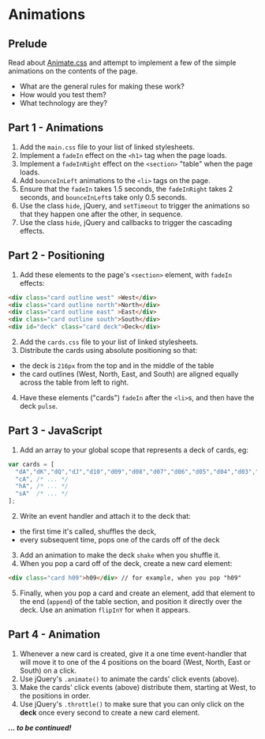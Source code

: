 # Animations

## Prelude

Read about [Animate.css](http://daneden.github.io/animate.css/) and attempt
to implement a few of the simple animations on the contents of the page.

- What are the general rules for making these work?
- How would you test them?
- What technology are they?

## Part 1 - Animations

1. Add the `main.css` file to your list of linked stylesheets.
1. Implement a `fadeIn` effect on the `<h1>` tag when the page loads.
1. Implement a `fadeInRight` effect on the `<section>` "table" when the page
   loads.
1. Add `bounceInLeft` animations to the `<li>` tags on the page.
1. Ensure that the `fadeIn` takes 1.5 seconds, the `fadeInRight` takes 2
   seconds, and `bounceInLeft`s take only 0.5 seconds.
1. Use the class `hide`, jQuery, and `setTimeout` to trigger the animations so
   that they happen one after the other, in sequence.
1. Use the class `hide`, jQuery and callbacks to trigger the cascading effects.

## Part 2 - Positioning

1. Add these elements to the page's `<section>` element, with `fadeIn` effects:
```html
<div class="card outline west" >West</div>
<div class="card outline north">North</div>
<div class="card outline east" >East</div>
<div class="card outline south">South</div>
<div id="deck" class="card deck">Deck</div>
```
2. Add the `cards.css` file to your list of linked stylesheets.
3. Distribute the cards using absolute positioning so that:
  - the deck is `216px` from the top and in the middle of the table
  - the card outlines (West, North, East, and South) are aligned
    equally across the table from left to right.
4. Have these elements ("cards") `fadeIn` after the `<li>`s, and then
   have the deck `pulse`.

## Part 3 - JavaScript

1. Add an array to your global scope that represents a deck of cards, eg:
```javascript
var cards = [
  "dA","dK","dQ","dJ","d10","d09","d08","d07","d06","d05","d04","d03","d02",
  "cA", /* ... */
  "hA", /* ... */
  "sA"  /* ... */
];
```
2. Write an event handler and attach it to the deck that:
  - the first time it's called, shuffles the deck,
  - every subsequent time, pops one of the cards off of the deck
3. Add an animation to make the deck `shake` when you shuffle it.
4. When you pop a card off of the deck, create a new card element:
```html
<div class="card h09">h09</div> // for example, when you pop "h09"
```
5. Finally, when you pop a card and create an element, add that element to the
   end (`append`) of the table section, and position it directly over the deck.
   Use an animation `flipInY` for when it appears.

## Part 4 - Animation

1. Whenever a new card is created, give it a one time event-handler that
   will move it to one of the 4 positions on the board (West, North, East or
   South) on a click.
1. Use jQuery's `.animate()` to animate the cards' click events (above).
1. Make the cards' click events (above) distribute them, starting at
   West, to the positions in order.
1. Use jQuery's `.throttle()` to make sure that you can only click on the
   **deck** once every second to create a new card element.

***... to be continued!***
